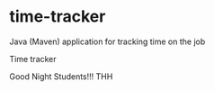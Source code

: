 # time-tracker
Java (Maven) application for tracking time on the job

Time tracker

Good Night Students!!!
THH
